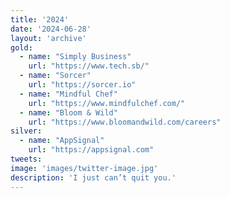 ```yaml
---
title: '2024'
date: '2024-06-28'
layout: 'archive'
gold:
  - name: "Simply Business"
    url: "https://www.tech.sb/"
  - name: "Sorcer"
    url: "https://sorcer.io"
  - name: "Mindful Chef"
    url: "https://www.mindfulchef.com/"
  - name: "Bloom & Wild"
    url: "https://www.bloomandwild.com/careers"
silver:
  - name: "AppSignal"
    url: "https://appsignal.com"
tweets:
image: 'images/twitter-image.jpg'
description: 'I just can’t quit you.'
---
```


